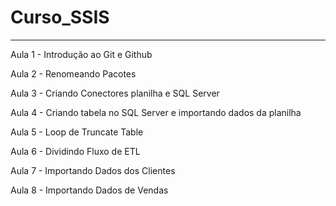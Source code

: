 # Curso_SSIS

-------------------------------------------------------------------

Aula 1 - Introdução ao Git e Github

Aula 2 - Renomeando Pacotes

Aula 3 - Criando Conectores planilha e SQL Server

Aula 4 - Criando tabela no SQL Server e importando dados da planilha 

Aula 5 - Loop de Truncate Table

Aula 6 - Dividindo Fluxo de ETL

Aula 7 - Importando Dados dos Clientes

Aula 8 - Importando Dados de Vendas

